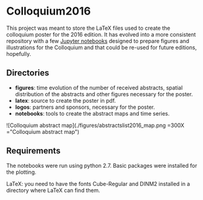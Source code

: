 # Colloquium2016

This project was meant to store the LaTeX files used to create the colloquium poster for the 2016 edition. It has evolved into a more consistent repository with a few [Jupyter notebooks](http://jupyter.org/) designed to prepare figures and illustrations for the Colloquium and that could be re-used for future editions, hopefully.

## Directories

* **figures**: time evolution of the number of received abstracts, spatial distribution of the abstracts and other figures necessary for the poster.
* **latex**: source to create the poster in pdf.
* **logos**: partners and sponsors, necessary for the poster.
* **notebooks**: tools to create the abstract maps and time series.

![Colloquium abstract map](./figures/abstractslist2016_map.png =300X ="Colloquium abstract map")


## Requirements

The notebooks were run using python 2.7. Basic packages were installed for the plotting.

LaTeX: you need to have the fonts Cube-Regular and DINM2 installed in a directory where LaTeX can find them.

